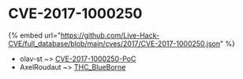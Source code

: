 # CVE-2017-1000250
{% embed url="https://github.com/Live-Hack-CVE/full_database/blob/main/cves/2017/CVE-2017-1000250.json" %}

* olav-st ~> [CVE-2017-1000250-PoC](https://www.alice-snow.ru/2017/database/cve-2017-1000250/cve-2017-1000250-poc-olav-st)
* AxelRoudaut ~> [THC_BlueBorne](https://www.alice-snow.ru/2017/database/cve-2017-1000250/thc_blueborne-axelroudaut)